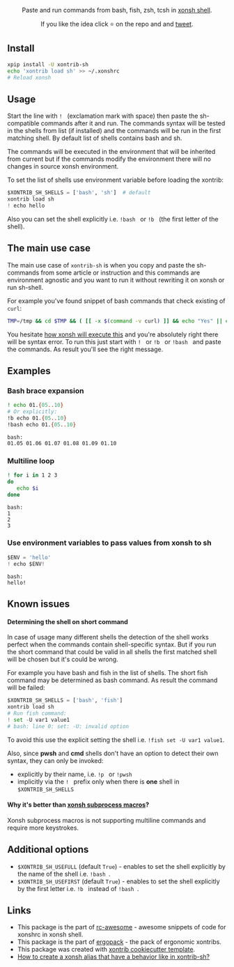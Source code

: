 <p align="center">  
Paste and run commands from bash, fish, zsh, tcsh in <a href="https://xon.sh">xonsh shell</a>.
</p>

<p align="center">  
If you like the idea click ⭐ on the repo and and <a href="https://twitter.com/intent/tweet?text=Nice%20xontrib%20for%20the%20xonsh%20shell!&url=https://github.com/anki-code/xontrib-sh" target="_blank">tweet</a>.
</p>


## Install
```bash
xpip install -U xontrib-sh
echo 'xontrib load sh' >> ~/.xonshrc
# Reload xonsh
```

## Usage

Start the line with `! ` (exclamation mark with space) then paste the sh-compatible commands after it and run. 
The commands syntax will be tested in the shells from list (if installed) and the commands will be run in 
the first matching shell. By default list of shells contains bash and sh. 

The commands will be executed in the environment that will be inherited from current but if the commands modify 
the environment there will no changes in source xonsh environment.

To set the list of shells use environment variable before loading the xontrib:
```python
$XONTRIB_SH_SHELLS = ['bash', 'sh']  # default
xontrib load sh
! echo hello
```

Also you can set the shell explicitly i.e. `!bash ` or `!b ` (the first letter of the shell).

## The main use case

The main use case of `xontrib-sh` is when you copy and paste the sh-commands from some article or instruction 
and this commands are environment agnostic and you want to run it without rewriting it on xonsh or run sh-shell. 

For example you've found snippet of bash commands that check existing of `curl`:
```bash
TMP=/tmp && cd $TMP && ( [[ -x $(command -v curl) ]] && echo "Yes" || echo "No" )  
```

You hesitate [how xonsh will execute this](https://github.com/anki-code/xonsh-cheatsheet/blob/main/README.md#three-most-frequent-things-that-newcomers-overlook) and you're absolutely right there will be syntax error. 
To run this just start with `! ` or `!b ` or `!bash ` and paste the commands. As result you'll see the right message.

## Examples

### Bash brace expansion
```bash
! echo 01.{05..10}
# Or explicitly:
!b echo 01.{05..10}
!bash echo 01.{05..10}
``` 
```
bash:
01.05 01.06 01.07 01.08 01.09 01.10
```

### Multiline loop
```bash
! for i in 1 2 3
do
   echo $i
done
```
```
bash:
1
2
3
```

### Use environment variables to pass values from xonsh to sh
```python
$ENV = 'hello'
! echo $ENV!
```
```
bash:
hello!
```

## Known issues

#### Determining the shell on short command

In case of usage many different shells the detection of the shell works perfect when the commands contain shell-specific syntax.
But if you run the short command that could be valid in all shells the first matched shell will be chosen but it's could be wrong. 
 
For example you have bash and fish in the list of shells. The short fish command may be determined as bash command.
As result the command will be failed:
```python
$XONTRIB_SH_SHELLS = ['bash', 'fish']
xontrib load sh
# Run fish command:
! set -U var1 value1
# bash: line 0: set: -U: invalid option
```
To avoid this use the explicit setting the shell i.e. `!fish set -U var1 value1`.

Also, since __pwsh__ and __cmd__ shells don't have an option to detect their own syntax, they can only be invoked:

  - explicitly by their name, i.e. `!p ` or `!pwsh `
  - implicitly via the `! ` prefix only when there is __one__ shell in `$XONTRIB_SH_SHELLS`

#### Why it's better than [xonsh subprocess macros](https://xon.sh/tutorial_macros.html#subprocess-macros)?

Xonsh subprocess macros is not supporting multiline commands and require more keystrokes.

## Additional options

* `$XONTRIB_SH_USEFULL` (default `True`) - enables to set the shell explicitly by the name of the shell i.e. `!bash `.
* `$XONTRIB_SH_USEFIRST` (default `True`) - enables to set the shell explicitly by the first letter i.e. `!b ` instead of `!bash `.

## Links 
* This package is the part of [rc-awesome](https://github.com/anki-code/xontrib-rc-awesome) - awesome snippets of code for xonshrc in xonsh shell.
* This package is the part of [ergopack](https://github.com/anki-code/xontrib-ergopack) - the pack of ergonomic xontribs.
* This package was created with [xontrib cookiecutter template](https://github.com/xonsh/xontrib-cookiecutter).
* [How to create a xonsh alias that have a behavior like in xontrib-sh?](https://github.com/anki-code/xontrib-sh/issues/6#issuecomment-1045978621)
